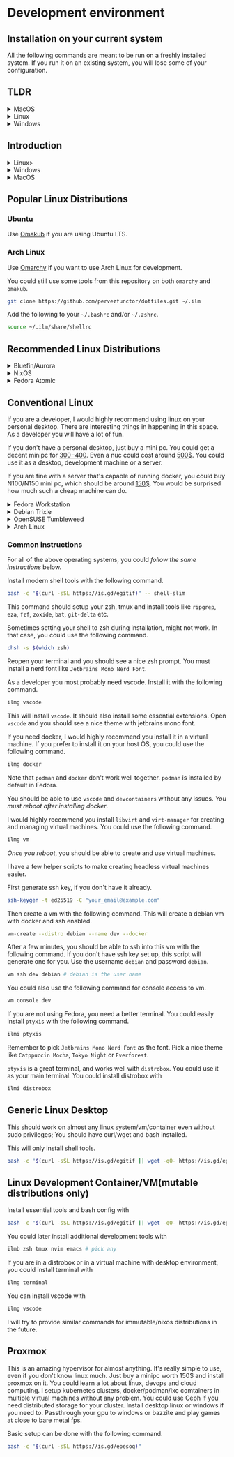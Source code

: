 # Development environment

## Installation on your current system

All the following commands are meant to be run on a freshly installed system. If you run it on an existing system, you will lose some of your configuration.

## TLDR

<details>

<summary>MacOS</summary>

  ### MacOS

  Installs vscode, docker and shell tools.

  ```bash
  curl https://pkgx.sh | sh
  pkgx bash -c "$(curl -sSL https://is.gd/egitif)" -- work
  ```
</details>

<details>
<summary>Linux</summary>

  ### Linux

  Installs vscode, docker and shell tools.

  ```bash
  bash -c "$(curl -sSL https://is.gd/egitif || wget -qO- https://is.gd/egitif)" -- work
  ```
</details>

<details>
<summary>Windows</summary>

  ### Windows

  Pick what you want to install by running the following command in powershell as **administrator**. Note that you might have to restart your system multiple times. Execute the same script again after reboot.

  ```powershell
  iwr -useb https://is.gd/vefawu | iex
  ```
</details>


## Introduction

<details>
<summary>Linux></summary>

### Linux

Install essential packages(gcc, make, tar, git etc)

```bash
bash -c "$(curl -sSL https://is.gd/egitif || wget -qO- https://is.gd/egitif)"
```

Restart your terminal and use `ilmg` to install additional tools you want.

```bash
ilmg
```

You could also do the following

```bash
ilmg vscode docker shell vm # pick any tools you want
```

Optionally, install `nix`.

```bash
ilmi nix
```

</details>

<details>
<summary>Windows</summary>

### Windows

Install all Windows updates, if you haven't already.

On windows, use WSL.

```powershell
wsl --install --no-distribution
```

List of official WSL distributions are available.

```powershell
wsl --list --online
```

Install any of them. For example, to install fedora.

```powershell
wsl --install FedoraLinux-42
wsl --set-default FedoraLinux-42
wsl -d FedoraLinux-42
```

Setup `wsl` with the following command.

```bash
bash -c "$(curl -sSL https://is.gd/egitif || wget -qO- https://is.gd/egitif)" -- wslbox
```

Exit and enter WSL again to install more development tools.

```bash
ilmi tmux nvim emacs # pick any tools you want
```

Optionally, Execute the following and pick what you want. Do not uncheck any of the default options.

```powershell
iwr -useb https://is.gd/vefawu | iex
```

If this is blocked by your firewall, try

```powershell
iwr -useb https://raw.githubusercontent.com/pervezfunctor/dotfiles/refs/heads/main/windows/windows-setup-dev.ps1 | iex
```

Consider using [nixos-wsl](https://github.com/nix-community/nixos-wsl). You could install nixos-wsl with the above command.

Following might work too.

```powershell
& ([scriptblock]::Create((iwr -useb https://dub.sh/NDyiu7a).Content)) -Components wsl-nixos
```

</details>

<details>
<summary>MacOS</summary>

### MACOS


Install homebrew and a few essentials with the following command.

```bash
bash -c "$(curl -sSL https://is.gd/egitif)"
```

Restart terminal and use `ilmg` to install additional tools.

```bash
ilmg
```

Or

```bash
ilmg vscode docker
```

Simple tools could be installed with `ilmi`.

```bash
ilmi tmux nvim
```


</details>


## Popular Linux Distributions


### Ubuntu

Use [Omakub](https://omakub.org/) if you are using Ubuntu LTS.


### Arch Linux

Use [Omarchy](https://omarchy.org/) if you want to use Arch Linux for development.

You could still use some tools from this repository on both `omarchy` and `omakub`.

```bash
git clone https://github.com/pervezfunctor/dotfiles.git ~/.ilm
```

Add the following to your `~/.bashrc` and/or `~/.zshrc`.

```bash
source ~/.ilm/share/shellrc
```


## Recommended Linux Distributions

<details>
<summary>Bluefin/Aurora</summary>

### Bluefin/Aurora

Give [Bluefin](https://projectbluefin.io)/[Aurora](https://getaurora.dev/en)/[Bazzite](https://bazzite.gg/) a try. Especially if you have an nvidia card.

Unfortunately, there is no direct ISO of dx version available. You need to run the following command after installation.

```bash
ujust devmode
```

You could instead create your own custom ublue distribution using [ublue template](https://github.com/ublue-os/image-template). if you have an nvidia card, you could instead use my [custom image](https://github.com/pervezfunctor/ilm-os). Currently I add virt-install. I intend to keep this simple. You could switch to my image with the following command(preferrably from Bazzite, Aurora or Kinoite).

```bash
sudo bootc switch ghcr.io/pervezfunctor/ilm-os:latest
```

Once you have your OS installed with any of the above approaches, you could configure vscode and shell with the following command.

```bash
bash -c "$(curl -sSL https://is.gd/egitif) -- ublue"
```

You could instead run the following.

```bash
ujust bluefin-cli  # for bluefin
ujsut aurora-cli   # for aurora
ujust bazzite-cli  # for bazzite
```

and then use the following in `~/.bashrc` and/or `~/.zshrc`.

```bash
source ~/.ilm/share/shellrc
```

</details>

<details>
<summary>NixOS</summary>

### Nixos

Install [nixos](https://channels.nixos.org/) using [graphical iso](https://channels.nixos.org/nixos-25.05/latest-nixos-graphical-x86_64-linux.iso).

Execute the following script only on a freshly installed system.

```bash
bash -c "$(curl -sSL https://is.gd/egitif)" -- nixos
```

Your nixos configuration will be stored in `~/.ilm/extras/nixos/config`. Add to git and push to github.

You should be able to use the following command to update your system after you make changes to your configuration.

```bash
sudo nixos-rebuild switch --flake ~/nixos-config#$(hostname)
```

</details>

<details>
<summary>Fedora Atomic</summary>

### Fedora Atomic(Silverblue, Kinoite, Sway Atomic)

If you don't want to use rpm-ostree, then use distrobox for everything instead. I have multiple distrobox containers for different purposes. But they are brittle. Not everything works perfectly. Anyway, you could use the following command for such a setup.

```bash
bash -c "$(curl -sSL https://is.gd/egitif)" -- fedora-atomic
```

Above command should install some basic tools on the host, but developer tools(`vscode`, `docker` etc.) are inside a distrobox container.

I will add more instructions to use distrobox and toolbox in the future. For now, you could use the following command to use `vscode` from distrobox container.

```bash
dboxe ilm # enter distrobox container
code # opens vscode from distrobox container
```

</details>


## Conventional Linux

If you are a developer, I would highly recommend using linux on your personal desktop. There are interesting things in happening in this space. As a developer you will have a lot of fun.

If you don't have a personal desktop, just buy a mini pc. You could get a decent minipc for [$300-$400](https://www.amazon.com/AOOSTAR-GEM10-7840HS-Computer-OCULINK/dp/B0F2DW9HFC). Even a nuc could cost around [500$](https://www.amazon.com/ASUS-Barebones-ThunderboltTM-Bluetooth-Toolless/dp/B0F1BBSF76). You could use it as a desktop, development machine or a server.

If you are fine with a server that's capable of running docker, you could buy N100/N150 mini pc, which should be around [150$](https://www.amazon.com/GMKtec-mini-pc-desktop-computer-n150/dp/B0DN51KD9D). You would be surprised how much such a cheap machine can do.


<details>
<summary>Fedora Workstation</summary>

### Fedora Workstation(42 only)

Fedora Workstation/Fedora KDE/Fedora Sway are all good choices. They are stable, have the latest kernel supporting most modern hardware. Most software is latest or will be in fedora soon. This has the right balance of stability and latest software. This is also the operating system, where majority of the interesting things are happening in the linux desktop space.

Download fedora workstation from [here](https://getfedora.org/en/workstation/download/) and install it on a separate disk. DO NOT use dual boot.

Once installation is done(which is pretty fast and easy), on first boot, make sure you enable third party repositories. This will allow you to install nvidia drivers and proprietary codecs. If you forgot to enable third party repositories, you could do so later [manually](https://rpmfusion.org/Configuration).

Once nvidia drivers and codecs are installed, update your system. Use the following command.

```bash
sudo dnf update -y
```

Reboot your system.
</details>

<details>
<summary>Debian Trixie</summary>

### Debian Trixie

Debian Trixie is as stable as linux gets. You must have used debian/ubuntu for your docker containers, at least for development. If you are familiar with the debian ecosystem, Debian Trixie, will be very familiar to you.  Comes with a fairly recent kernel, and supports most modern hardware.

Use Live CD iso as it uses Calamares installer. Use btrfs filesystem. netinstall won't be a great experience. If you want to use this in a virtual machine, I would recommend KDE.

Make sure you update your system after installation and curl is installed. Use the following command.

```bash
sudo apt update && sudo apt upgrade -y && sudo apt install curl -y
```

Reboot your system.

</details>

<details>
<summary>OpenSUSE Tumbleweed</summary>

### OpenSUSE Tumbleweed

OpenSUSE Tumbleweed is a rolling release distribution. It has the latest kernel and supports almost all hardware that linux supports. Even though it has the latest software, it's very stable, more stable than Fedora. Tumbleweed also has more packages available than any other convention linux os(like arch without AUR).

Tumbleweed has one serious issue though. It's installer is fragile. It's nowhere near as good as or as polished as Fedora or Ubuntu installer. Once installed, it works great though. You could use the [openSUSE Tumbleweed installer](https://en.opensuse.org/Portal:Tumbleweed/Installation) to install it.

Make sure you install the latest kernel and update your system after installation. Use the following command.

```bash
sudo zypper refresh && sudo zypper update -y
```

Reboot your system.

</details>

<details>
<summary>Arch Linux</summary>

### Arch Linux

This is another rolling release distribution. This is the least stable operating system, especially if you use AUR.

If you want to learn how linux works and different moving parts in a linux desktop, you MUST install archlinux manually following the [Arch Wiki](https://wiki.archlinux.org/title/Installation_guide); at least once. You will learn a lot about linux, how it works, how to configure it, and how to troubleshoot issues. `Arch Wiki` is an amazing resource.

You could later either use [archinstall](https://archinstall.readthedocs.io/en/latest/) or use a distriution like [CachyOS](https://cachyos.org/download/) to install arch linux.


Once you have installed archlinux using any of the approaches above, make sure you update your system. Use the following command.

```bash
sudo pacman -Syu --noconfirm
```

Reboot your system.

*Note*. If you are comfortable with terminal, and know what you need exactly, then archlinux is the simplest installer you could use for linux. With almost everything else, you will need to figure out ways, how to install and configure things the way you want and it's usually can be really hard.

</details>

### Common instructions

For all of the above operating systems, you could *follow the same instructions* below.


Install modern shell tools with the following command.

```bash
bash -c "$(curl -sSL https://is.gd/egitif)" -- shell-slim
```

This command should setup your zsh, tmux and install tools like `ripgrep`, `eza`, `fzf`, `zoxide`, `bat`, `git-delta` etc.

Sometimes setting your shell to zsh during installation, might not work. In that case, you could use the following command.

```bash
chsh -s $(which zsh)
```

Reopen your terminal and you should see a nice zsh prompt. You must install a nerd font like `Jetbrains Mono Nerd Font`.

As a developer you most probably need vscode. Install it with the following command.

```bash
ilmg vscode
```

This will install `vscode`. It should also install some essential extensions. Open `vscode` and you should see a nice theme with jetbrains mono font.

If you need docker, I would highly recommend you install it in a virtual machine. If you prefer to install it on your host OS, you could use the following command.

```bash
ilmg docker
```

Note that `podman` and `docker` don't work well together. `podman` is installed by default in Fedora.

You should be able to use `vscode` and `devcontainers` without any issues. *You must reboot after installing docker*.

I would highly recommend you install `libvirt` and `virt-manager` for creating and managing virtual machines. You could use the following command.

```bash
ilmg vm
```

*Once you reboot*, you should be able to create and use virtual machines.

I have a few helper scripts to make creating headless virtual machines easier.

First generate ssh key, if you don't have it already.

```bash
ssh-keygen -t ed25519 -C "your_email@example.com"
```

Then create a vm with the following command. This will create a debian vm with docker and ssh enabled.

```bash
vm-create --distro debian --name dev --docker
```

After a few minutes, you should be able to ssh into this vm with the following command. If you don't have ssh key set up, this script will generate one for you. Use the username `debian` and password `debian`.

```bash
vm ssh dev debian # debian is the user name
```

You could also use the following command for console access to vm.

```bash
vm console dev
```

If you are not using Fedora, you need a better terminal. You could easily install `ptyxis` with the following command.

```bash
ilmi ptyxis
```

Remember to pick `Jetbrains Mono Nerd Font` as the font. Pick a nice theme like `Catppuccin Mocha`, `Tokyo Night` or `Everforest`.

`ptyxis` is a great terminal, and works well with `distrobox`. You could use it as your main terminal. You could install distrobox with

```bash
ilmi distrobox
```

## Generic Linux Desktop

This should work on almost any linux system/vm/container even without sudo privileges; You should have curl/wget and bash installed.


This will only install shell tools.

```bash
bash -c "$(curl -sSL https://is.gd/egitif || wget -qO- https://is.gd/egitif)" -- generic
```


## Linux Development Container/VM(mutable distributions only)

Install essential tools and bash config with

```bash
bash -c "$(curl -sSL https://is.gd/egitif || wget -qO- https://is.gd/egitif)" -- slimbox
```

You could later install additional development tools with

```bash
ilmb zsh tmux nvim emacs # pick any
```

If you are in a distrobox or in a virtual machine with desktop environment, you could install terminal with

```bash
ilmg terminal
```

You can install vscode with

```bash
ilmg vscode
```

I will try to provide similar commands for immutable/nixos distributions in the future.


## Proxmox

This is an amazing hypervisor for almost anything. It's really simple to use, even if you don't know linux much. Just buy a minipc worth 150$ and install proxmox on it. You could learn a lot about linux, devops and cloud computing. I setup kubernetes clusters, docker/podman/lxc comtainers in multiple virtual machines without any problem. You could use Ceph if you need distributed storage for your cluster. Install desktop linux or windows if you need to. Passthrough your gpu to windows or bazzite and play games at close to bare metal fps.

Basic setup can be done with the following command.

```bash
bash -c "$(curl -sSL https://is.gd/epesoq)"
```
